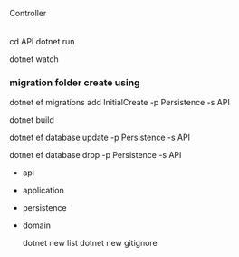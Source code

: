 Controller

######
cd API
dotnet run

dotnet watch

### migration folder create using
dotnet ef migrations add InitialCreate -p Persistence -s API

dotnet build

dotnet ef database update -p Persistence  -s API

dotnet ef database drop -p Persistence -s API

- api
- application
- persistence
- domain

  dotnet new list
  dotnet new gitignore
